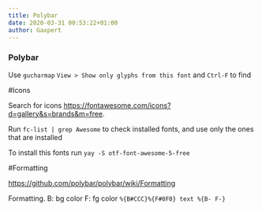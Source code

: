 ```yaml
---
title: Polybar
date: 2020-03-31 00:53:22+01:00
author: Gaxpert
---
```


### Polybar

Use `gucharmap`  `View > Show only glyphs from this font` and `Ctrl-F` to find

#Icons

Search for icons https://fontawesome.com/icons?d=gallery&s=brands&m=free.

Run `fc-list | grep Awesome` to check installed fonts, and use only the ones that are installed

To install this fonts run 
`yay -S otf-font-awesome-5-free`



#Formatting

https://github.com/polybar/polybar/wiki/Formatting

Formatting. B: bg color F: fg color  `%{B#CCC}%{F#0F0} text %{B- F-}`

